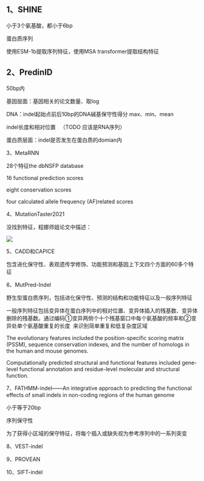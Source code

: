 ## 1、SHINE

小于3个氨基酸，都小于6bp

蛋白质序列

使用ESM-1b提取序列特征，使用MSA transformer提取结构特征

## 2、PredinID

50bp内

基因层面：基因相关的论文数量、取log

DNA：indel起始点前后10bp的DNA碱基保守性得分 max、min、mean

indel长度和相对位置   （TODO 应该是RNA序列）

蛋白质层面：indel是否发生在蛋白质的domian内

3、MetaRNN

28个特征the dbNSFP database

16 functional prediction scores

eight conservation scores

four calculated allele frequency (AF)related scores

4、MutationTaster2021

没找到特征，程娜师姐论文中描述：

![](file:///C:/Users/User/AppData/Local/Temp/msohtmlclip1/01/clip_image002.png)

5、CADD和CAPICE

包含进化保守性、表观遗传学修饰、功能预测和基因上下文四个方面的60多个特征

6、MutPred-Indel

野生型蛋白质序列，包括进化保守性、预测的结构和功能特征以及一般序列特征

一般序列特征包括变异体在蛋白序列中的相对位置、变异体插入的残基数、变异体删除的残基数。通过编码①变异两侧个十个残基窗口中每个氨基酸的频率和②变异处单个氨基酸重复的长度  来识别简单重复和低复杂度区域

The evolutionary features included the position-specific scoring matrix (PSSM), sequence conservation indexes, and the number of homologs in the human and mouse genomes.

Computationally predicted structural and functional features included gene-level functional annotation and residue-level molecular and structural function.

7、FATHMM-indel——An integrative approach to predicting the functional effects of small indels in non-coding regions of the human genome

小于等于20bp

序列保守性 

为了获得小区域的保守特征，将每个插入或缺失视为参考序列中的一系列突变

8、VEST-indel

9、PROVEAN

10、SIFT-indel